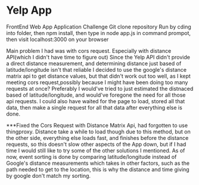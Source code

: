 # Yelp App


FrontEnd Web App Application Challenge
Git clone repository
Run by cding into folder, then npm install, then type in node app.js in command prompot, then visit localhost:3000 on your browser

Main problem I had was with cors request. Especially with distance API(which I didn't have time to figure out) Since the Yelp API didn't provide a direct distance measurement, and determining distance just based of latitude/longitude isn't that reliable I decided to use the google's distance matrix api to get distance values, but that didn't work out too well, as I kept meeting cors request,possibly because I might have been doing too many requests at once? Preferably I would've tried to just estimated the distnaced based of latitude/longitude, and would've foregone the need for all those api requests. I could also have waited for the page to load, stored all that data, then make a single request for all that data after everything else is done.

***Fixed the Cors Request with Distance Matrix Api, had forgotten to use thingproxy. Distance take a while to load though due to this method, but on the other side, everything else loads fast, and finishes before the distance requests, so this doesn't slow other aspects of the App down, but if I had time I would still like to try some of the other solutions I mentioned. 
As of now, event sorting is done by comparing latitude/longitude instead of Google's distance measurements which takes in other factors, such as the path needed to get to the location, this is why the distance and time giving by google don't match my sorting.

